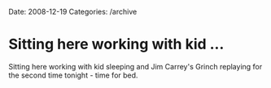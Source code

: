 Date: 2008-12-19
Categories: /archive

# Sitting here working with kid ...

Sitting here working with kid sleeping and Jim Carrey's Grinch replaying for the second time tonight - time for bed.
